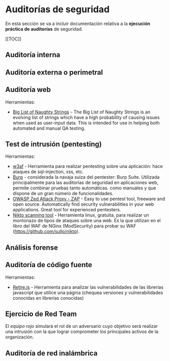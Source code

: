 # Auditorías de seguridad

En esta sección se va a incluir documentación relativa a la **ejecución práctica de auditorías** de seguridad.

[[TOC]]


## Auditoría interna


## Auditoría externa o perimetral

## Auditoría web

Herramientas:

- [Big List of Naughty Strings](https://github.com/minimaxir/big-list-of-naughty-strings) - The Big List of Naughty Strings is an evolving 
  list of strings which have a high probability of causing issues when used as user-input data. This is intended for use in
  helping both automated and manual QA testing.

## Test de intrusión (pentesting)

Herramientas:

- [w3af](http://w3af.org/) - Herramienta para realizar pentesting sobre una aplicación: hace ataques de sql-injection, xss, etc.
- [Burp](https://portswigger.net/burp) - considerada la navaja suiza del pentester: Burp Suite. Utilizada principalmente 
  para las auditorías de seguridad en aplicaciones web, permite combinar pruebas tanto automáticas. como manuales y que dispone de un gran número de funcionalidades.
- [OWASP Zed Attack Proxy - ZAP](https://owasp.org/www-project-zap/) - Easy to use pentest tool, freeware and open source. Automatically find
  security vulnerabilities in your web applications. Great tool for experienced pentesters. 
- [Nikto scanning tool](https://cirt.net/Nikto2) - Herramienta linux, gratuita, para realizar un montonazo de tipos de ataques sobre una web.
  Es la que utilizan en el libro del WAF de NGinx (ModSecurity) para probar su WAF (https://github.com/sullo/nikto).
 
## Análisis forense


## Auditoría de código fuente

Herramientas:

- [Retire.js](http://retirejs.github.io/retire.js/) - Herramienta para analizar las vulnerabilidades de las librerías javascript que utilice una 
  página (chequea versiones y vulnerabilidades conocidas en librerías conocidas)

## Ejercicio de Red Team

El _equipo rojo_ simulará el rol de un adversario cuyo objetivo será realizar una intrusión con la que lograr comprometer 
los principales activos de la organización.


## Auditoría de red inalámbrica


